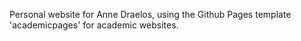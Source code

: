 Personal website for Anne Draelos, using the Github Pages template 'academicpages' for academic websites.


